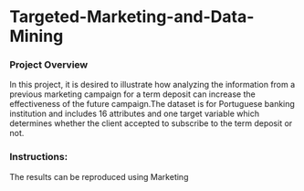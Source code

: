 # Targeted-Marketing-and-Data-Mining

### Project Overview
In this project, it is desired to illustrate how analyzing the information from a previous marketing campaign for a term deposit can increase the effectiveness of the future campaign.The dataset is for Portuguese banking institution and includes 16 attributes and one target variable which determines whether the client accepted to subscribe to the term deposit or not. 

### Instructions:
The results can be reproduced using Marketing 
